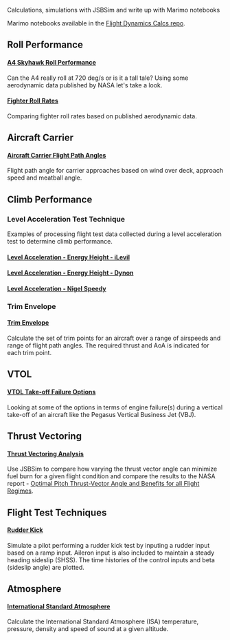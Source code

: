 Calculations, simulations with JSBSim and write up with Marimo notebooks

Marimo notebooks available in the [Flight Dynamics Calcs repo](https://github.com/seanmcleod70/FlightDynamicsCalcs).

## Roll Performance

#### [A4 Skyhawk Roll Performance](A4SkyhawkRollPerformance.html)

Can the A4 really roll at 720 deg/s or is it a tall tale? Using some aerodynamic data published by NASA let's take a look.

#### [Fighter Roll Rates](FighterRollRates.html)

Comparing fighter roll rates based on published aerodynamic data.
 
## Aircraft Carrier

#### [Aircraft Carrier Flight Path Angles](AircraftCarrierFlightPathAngles.html)

Flight path angle for carrier approaches based on wind over deck, approach speed and meatball angle.

## Climb Performance 

### Level Acceleration Test Technique

Examples of processing flight test data collected during a level acceleration test to determine climb performance.

#### [Level Acceleration - Energy Height - iLevil](LevelAccelerationEnergyHeightiLevil.html)

#### [Level Acceleration - Energy Height - Dynon](LevelAccelerationEnergyHeightDynon.html)

#### [Level Acceleration - Nigel Speedy](LevelAccelerationNigelSpeedy.html)

### Trim Envelope

#### [Trim Envelope](TrimEnvelope.html)

Calculate the set of trim points for an aircraft over a range of airspeeds and range of flight path angles. The required thrust and AoA is indicated for each trim point.

## VTOL

#### [VTOL Take-off Failure Options](VTOLTake-offFailureOptions.html)

Looking at some of the options in terms of engine failure(s) during a vertical take-off of an aircraft like the Pegasus Vertical Business Jet (VBJ).

## Thrust Vectoring

#### [Thrust Vectoring Analysis](ThrustVectoringAnalysis.html)

Use JSBSim to compare how varying the thrust vector angle can minimize fuel burn for a given flight condition and compare the results to the 
NASA report - [Optimal Pitch Thrust-Vector Angle and Benefits for all Flight Regimes](https://ntrs.nasa.gov/api/citations/20000034897/downloads/20000034897.pdf).

## Flight Test Techniques

#### [Rudder Kick](RudderKick.html)

Simulate a pilot performing a rudder kick test by inputing a rudder input based on a ramp input. Aileron input is also included to maintain a steady heading sideslip (SHSS). The time histories of the control inputs and beta (sideslip angle) are plotted.

## Atmosphere

#### [International Standard Atmosphere](InternationalStandardAtmosphere.html)

Calculate the International Standard Atmosphere (ISA) temperature, pressure, density and speed of sound at a given altitude.
